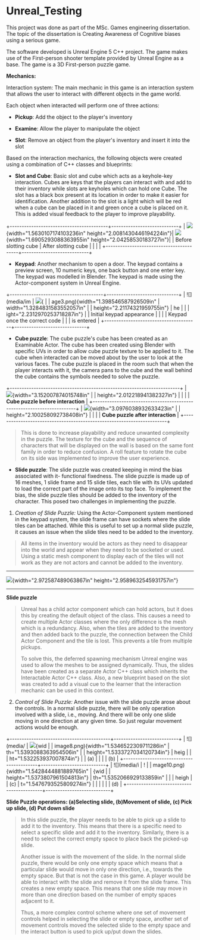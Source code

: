 # Unreal_Testing

This project was done as part of the MSc. Games engineering
dissertation. The topic of the dissertation is Creating Awareness of
Cognitive biases using a serious game.

The software developed is Unreal Engine 5 C++ project. The game makes
use of the First-person shooter template provided by Unreal Engine as a
base. The game is a 3D First-person puzzle game.

**Mechanics:**

Interaction system: The main mechanic in this game is an interaction
system that allows the user to interact with different objects in the
game world.

Each object when interacted will perform one of three actions:

-   **Pickup**: Add the object to the player's inventory

-   **Examine**: Allow the player to manipulate the object

-   **Slot**: Remove an object from the player's inventory and insert it
    into the slot

Based on the interaction mechanics, the following objects were created
using a combination of C++ classes and blueprints:

-   **Slot and Cube**: Basic slot and cube which acts as a keyhole-key
    interaction. Cubes are keys that the players can interact with and
    add to their inventory while slots are keyholes which can hold one
    Cube. The slot has a black box present at its location in order to
    make it easier for identification. Another addition to the slot is a
    light which will be red when a cube can be placed in it and green
    once a cube is placed on it. This is added visual feedback to the
    player to improve playability.

+-----------------------------------------+----------------------------+
| ![](media/image1.png){width="1.5630107174103236in" height="2.0081430446194224in"}| ![](media/image2.png){width="1.6905293088363955in" height="2.04258530183727in"}|
| Before slotting cube | After slotting cube |
| | |
+-----------------------------------------+----------------------------+

-   **Keypad**: Another mechanism to open a door. The keypad contains a
    preview screen, 10 numeric keys, one back button and one enter key.
    The keypad was modelled in Blender. The keypad is made using the
    Actor-component system in Unreal Engine.

+---------------------------------------+------------------------------+
| ![](media/im                          | ![](media/image4.png){       |
| age3.png){width="1.398546587926509in" | width="1.3284831583552057in" |
| height="2.21174321959755in"}          | he                           |
|                                       | ight="2.2312970253718287in"} |
| Initial keypad appearance             |                              |
|                                       | Keypad once the correct code |
|                                       | is entered                   |
+---------------------------------------+------------------------------+

-   **Cube puzzle**: The cube puzzle's cube has been created as an
    Examinable Actor. The cube has been created using Blender with
    specific UVs in order to allow cube puzzle texture to be applied to
    it. The cube when interacted can be moved about by the user to look
    at the various faces. The cube puzzle is placed in the room such
    that when the player interacts with it, the camera pans to the cube
    and the wall behind the cube contains the symbols needed to solve
    the puzzle.

+-----------------------------------------------------------------------+
| ![](media/image5.png){width="3.152007874015748in"                     |
| height="2.012218941382327in"}                                         |
|                                                                       |
| **Cube puzzle before interaction**                                    |
+-----------------------------------------------------------------------+
| ![](media/image6.png){width="3.0976038932633423in"                    |
| height="2.100258092738408in"}                                         |
|                                                                       |
| **Cube puzzle after interaction**                                     |
+-----------------------------------------------------------------------+

> This is done to increase playability and reduce unwanted complexity in
> the puzzle. The texture for the cube and the sequence of characters
> that will be displayed on the wall is based on the same font family in
> order to reduce confusion. A roll feature to rotate the cube on its
> side was implemented to improve the user experience.

-   **Slide puzzle**: The slide puzzle was created keeping in mind the
    bias associated with it- functional fixedness. The slide puzzle is
    made up of 16 meshes, 1 slide frame and 15 slide tiles, each tile
    with its UVs updated to load the correct part of the image onto its
    top face. To implement the bias, the slide puzzle tiles should be
    added to the inventory of the character. This posed two challenges
    in implementing the puzzle.

1.  *Creation of Slide Puzzle:* Using the Actor-Component system
    mentioned in the keypad system, the slide frame can have sockets
    where the slide tiles can be attached. While this is useful to set
    up a normal slide puzzle, it causes an issue when the slide tiles
    need to be added to the inventory.

> All items in the inventory would be actors as they need to disappear
> into the world and appear when they need to be socketed or used. Using
> a static mesh component to display each of the tiles will not work as
> they are not actors and cannot be added to the inventory.

  -----------------------------------------------------------------------
  ![](media/image7.png){width="2.972587489063867in"
  height="2.9589632545931757in"}

  -----------------------------------------------------------------------

**Slide puzzle**

> Unreal has a child actor component which can hold actors, but it does
> this by creating the default object of the class. This causes a need
> to create multiple Actor classes where the only difference is the mesh
> which is a redundancy. Also, when the tiles are added to the inventory
> and then added back to the puzzle, the connection between the Child
> Actor Component and the tile is lost. This prevents a tile from
> multiple pickups.
>
> To solve this, the deferred spawning mechanism Unreal engine was used
> to allow the meshes to be assigned dynamically. Thus, the slides have
> been created as a separate Actor C++ class which inherits the
> Interactable Actor C++ class. Also, a new blueprint based on the slot
> was created to add a visual cue to the learner that the interaction
> mechanic can be used in this context.

2.  *Control of Slide Puzzle:* Another issue with the slide puzzle arose
    about the controls. In a normal slide puzzle, there will be only
    operation involved with a slide, i.e., moving. And there will be
    only one slide moving in one direction at any given time. So just
    regular movement actions would be enough.

+------------------------------------------+---------------------------+
| ![](media/                               | ![](media/image9.png){wid |
| image8.png){width="1.5346522309711286in" | th="1.5393088363954506in" |
| height="1.5333727034120734in"}           | heig                      |
|                                          | ht="1.532253937007874in"} |
| \(a\)                                    |                           |
|                                          | \(b\)                     |
+------------------------------------------+---------------------------+
| ![](media/i                              | !                         |
| mage10.png){width="1.5428444881889765in" | [](media/image11.png){wid |
| height="1.5373807961504813in"}           | th="1.5352066929133859in" |
|                                          | heigh                     |
| \(c\)                                    | t="1.5476793525809274in"} |
|                                          |                           |
|                                          | \(d\)                     |
+------------------------------------------+---------------------------+

**Slide Puzzle operations: (a)Selecting slide, (b)Movement of slide, (c)
Pick up slide, (d) Put down slide**

> In this slide puzzle, the player needs to be able to pick up a slide
> to add it to the inventory. This means that there is a specific need
> to select a specific slide and add it to the inventory. Similarly,
> there is a need to select the correct empty space to place back the
> picked-up slide.
>
> Another issue is with the movement of the slide. In the normal slide
> puzzle, there would be only one empty space which means that a
> particular slide would move in only one direction, i.e., towards the
> empty space. But that is not the case in this game. A player would be
> able to interact with the slide and remove it from the slide frame.
> This creates a new empty space. This means that one slide may move in
> more than one direction based on the number of empty spaces adjacent
> to it.
>
> Thus, a more complex control scheme where one set of movement controls
> helped in selecting the slide or empty space, another set of movement
> controls moved the selected slide to the empty space and the interact
> button is used to pick up/put down the slides.
